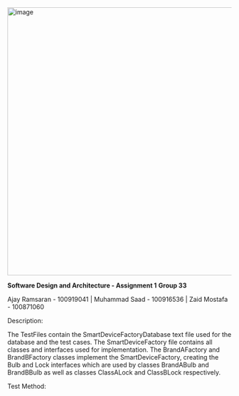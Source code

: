 <img width="935" height="601" alt="image" src="https://github.com/user-attachments/assets/20136c02-d52a-45c6-8b80-15c748e1b24f" />



**Software Design and Architecture - Assignment 1**
**Group 33**

Ajay Ramsaran - 100919041 | Muhammad Saad - 100916536 | Zaid Mostafa - 100871060

Description:

The TestFiles contain the SmartDeviceFactoryDatabase text file used for the database and the test cases. The SmartDeviceFactory file contains all classes and interfaces used for implementation. The BrandAFactory and BrandBFactory classes implement the SmartDeviceFactory, creating the Bulb and Lock interfaces which are used by classes BrandABulb and BrandBBulb as well as classes ClassALock and ClassBLock respectively.

Test Method:


